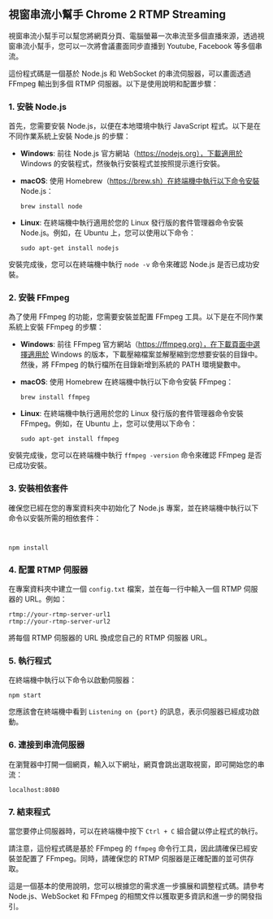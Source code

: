 ## 視窗串流小幫手 Chrome 2 RTMP Streaming

視窗串流小幫手可以幫您將網頁分頁、電腦螢幕一次串流至多個直播來源，透過視窗串流小幫手，您可以一次將會議畫面同步直播到 Youtube, Facebook 等多個串流。

這份程式碼是一個基於 Node.js 和 WebSocket 的串流伺服器，可以畫面透過 FFmpeg 輸出到多個 RTMP 伺服器。以下是使用說明和配置步驟：

### 1. 安裝 Node.js

首先，您需要安裝 Node.js，以便在本地環境中執行 JavaScript 程式。以下是在不同作業系統上安裝 Node.js 的步驟：

- **Windows**: 前往 Node.js 官方網站（https://nodejs.org），下載適用於 Windows 的安裝程式，然後執行安裝程式並按照提示進行安裝。

- **macOS**: 使用 Homebrew（https://brew.sh）在終端機中執行以下命令安裝 Node.js：

  ```
  brew install node
  ```

- **Linux**: 在終端機中執行適用於您的 Linux 發行版的套件管理器命令安裝 Node.js。例如，在 Ubuntu 上，您可以使用以下命令：

  ```
  sudo apt-get install nodejs
  ```

安裝完成後，您可以在終端機中執行 `node -v` 命令來確認 Node.js 是否已成功安裝。

### 2. 安裝 FFmpeg

為了使用 FFmpeg 的功能，您需要安裝並配置 FFmpeg 工具。以下是在不同作業系統上安裝 FFmpeg 的步驟：

- **Windows**: 前往 FFmpeg 官方網站（https://ffmpeg.org），在下載頁面中選擇適用於 Windows 的版本，下載壓縮檔案並解壓縮到您想要安裝的目錄中。然後，將 FFmpeg 的執行檔所在目錄新增到系統的 PATH 環境變數中。

- **macOS**: 使用 Homebrew 在終端機中執行以下命令安裝 FFmpeg：

  ```
  brew install ffmpeg
  ```

- **Linux**: 在終端機中執行適用於您的 Linux 發行版的套件管理器命令安裝 FFmpeg。例如，在 Ubuntu 上，您可以使用以下命令：

  ```
  sudo apt-get install ffmpeg
  ```

安裝完成後，您可以在終端機中執行 `ffmpeg -version` 命令來確認 FFmpeg 是否已成功安裝。

### 3. 安裝相依套件

確保您已經在您的專案資料夾中初始化了 Node.js 專案，並在終端機中執行以下命令以安裝所需的相依套件：

```


npm install
```

### 4. 配置 RTMP 伺服器

在專案資料夾中建立一個 `config.txt` 檔案，並在每一行中輸入一個 RTMP 伺服器的 URL。例如：

```
rtmp://your-rtmp-server-url1
rtmp://your-rtmp-server-url2
```

將每個 RTMP 伺服器的 URL 換成您自己的 RTMP 伺服器 URL。

### 5. 執行程式

在終端機中執行以下命令以啟動伺服器：

```
npm start
```

您應該會在終端機中看到 `Listening on {port}` 的訊息，表示伺服器已經成功啟動。

### 6. 連接到串流伺服器

在瀏覽器中打開一個網頁，輸入以下網址，網頁會跳出選取視窗，即可開始您的串流：

```
localhost:8080
```

### 7. 結束程式

當您要停止伺服器時，可以在終端機中按下 `Ctrl + C` 組合鍵以停止程式的執行。

請注意，這份程式碼是基於 FFmpeg 的 `ffmpeg` 命令行工具，因此請確保已經安裝並配置了 FFmpeg。同時，請確保您的 RTMP 伺服器是正確配置的並可供存取。

這是一個基本的使用說明，您可以根據您的需求進一步擴展和調整程式碼。請參考 Node.js、WebSocket 和 FFmpeg 的相關文件以獲取更多資訊和進一步的開發指引。
